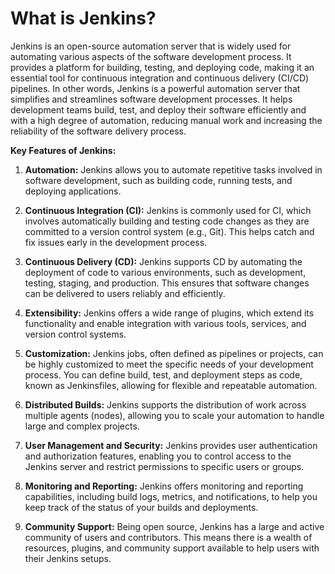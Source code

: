 # What is Jenkins?

Jenkins is an open-source automation server that is widely used for automating various aspects of the software development process. It provides a platform for building, testing, and deploying code, making it an essential tool for continuous integration and continuous delivery (CI/CD) pipelines. 
In other words, Jenkins is a powerful automation server that simplifies and streamlines software development processes. It helps development teams build, test, and deploy their software efficiently and with a high degree of automation, reducing manual work and increasing the reliability of the software delivery process.

**Key Features of Jenkins:**

1. **Automation:** Jenkins allows you to automate repetitive tasks involved in software development, such as building code, running tests, and deploying applications.

2. **Continuous Integration (CI):** Jenkins is commonly used for CI, which involves automatically building and testing code changes as they are committed to a version control system (e.g., Git). This helps catch and fix issues early in the development process.

3. **Continuous Delivery (CD):** Jenkins supports CD by automating the deployment of code to various environments, such as development, testing, staging, and production. This ensures that software changes can be delivered to users reliably and efficiently.

4. **Extensibility:** Jenkins offers a wide range of plugins, which extend its functionality and enable integration with various tools, services, and version control systems.

5. **Customization:** Jenkins jobs, often defined as pipelines or projects, can be highly customized to meet the specific needs of your development process. You can define build, test, and deployment steps as code, known as Jenkinsfiles, allowing for flexible and repeatable automation.

6. **Distributed Builds:** Jenkins supports the distribution of work across multiple agents (nodes), allowing you to scale your automation to handle large and complex projects.

7. **User Management and Security:** Jenkins provides user authentication and authorization features, enabling you to control access to the Jenkins server and restrict permissions to specific users or groups.

8. **Monitoring and Reporting:** Jenkins offers monitoring and reporting capabilities, including build logs, metrics, and notifications, to help you keep track of the status of your builds and deployments.

9. **Community Support:** Being open source, Jenkins has a large and active community of users and contributors. This means there is a wealth of resources, plugins, and community support available to help users with their Jenkins setups.

